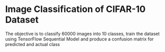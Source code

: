 # Image Classification of CIFAR-10 Dataset
 The objective is to classify 60000 images into 10 classes, train the dataset using TensorFlow Sequential Model and produce a confusion matrix for predicted and actual class
